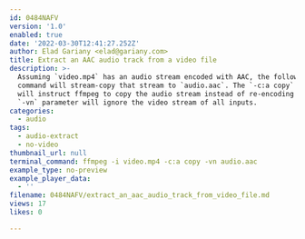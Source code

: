 ```yaml
---
id: 0484NAFV
version: '1.0'
enabled: true
date: '2022-03-30T12:41:27.252Z'
author: Elad Gariany <elad@gariany.com>
title: Extract an AAC audio track from a video file
description: >-
  Assuming `video.mp4` has an audio stream encoded with AAC, the following
  command will stream-copy that stream to `audio.aac`. The `-c:a copy` parameter
  will instruct ffmpeg to copy the audio stream instead of re-encoding it. The
  `-vn` parameter will ignore the video stream of all inputs.
categories:
  - audio
tags:
  - audio-extract
  - no-video
thumbnail_url: null
terminal_command: ffmpeg -i video.mp4 -c:a copy -vn audio.aac
example_type: no-preview
example_player_data:
  - ''
filename: 0484NAFV/extract_an_aac_audio_track_from_video_file.md
views: 17
likes: 0

---
```


